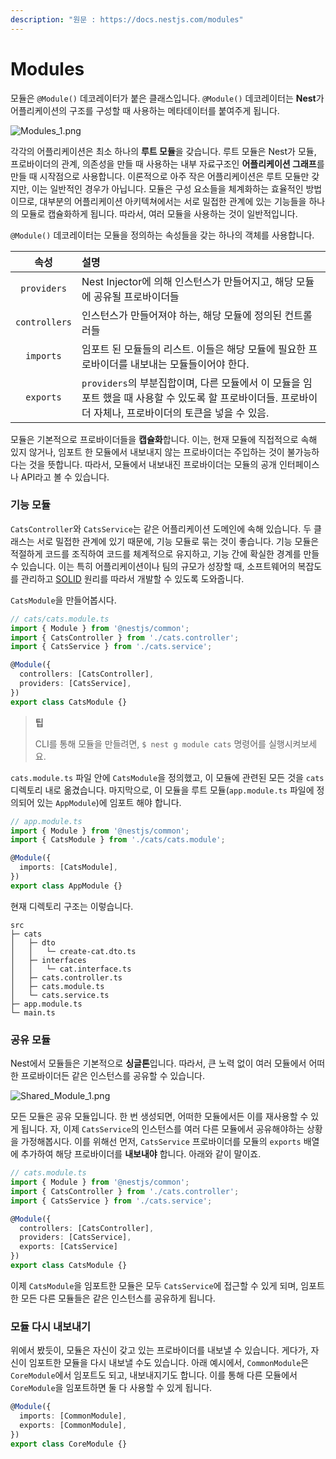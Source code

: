 ```yaml
---
description: "원문 : https://docs.nestjs.com/modules"
---
```


# Modules

모듈은 `@Module()` 데코레이터가 붙은 클래스입니다. `@Module()` 데코레이터는 **Nest**가 어플리케이션의 구조를 구성할 때 사용하는 메타데이터를 붙여주게 됩니다.

![Modules_1.png](https://docs.nestjs.com/assets/Modules_1.png)

각각의 어플리케이션은 최소 하나의 **루트 모듈**을 갖습니다. 루트 모듈은 Nest가 모듈, 프로바이더의 관계, 의존성을 만들 때 사용하는 내부 자료구조인 **어플리케이션 그래프**를 만들 때 시작점으로 사용합니다. 이론적으로 아주 작은 어플리케이션은 루트 모듈만 갖지만, 이는 일반적인 경우가 아닙니다. 모듈은 구성 요소들을 체계화하는 효율적인 방법이므로, 대부분의 어플리케이션 아키텍쳐에서는 서로 밀접한 관계에 있는 기능들을 하나의 모듈로 캡슐화하게 됩니다. 따라서, 여러 모듈을 사용하는 것이 일반적입니다.

`@Module()` 데코레이터는 모듈을 정의하는 속성들을 갖는 하나의 객체를 사용합니다.

|속성|설명|
|:---:|:---|
|`providers`|Nest Injector에 의해 인스턴스가 만들어지고, 해당 모듈에 공유될 프로바이더들|
|`controllers`|인스턴스가 만들어져야 하는, 해당 모듈에 정의된 컨트롤러들|
|`imports`|임포트 된 모듈들의 리스트. 이들은 해당 모듈에 필요한 프로바이더를 내보내는 모듈들이어야 한다.|
|`exports`|`providers`의 부분집합이며, 다른 모듈에서 이 모듈을 임포트 했을 때 사용할 수 있도록 할 프로바이더들. 프로바이더 자체나, 프로바이더의 토큰을 넣을 수 있음.|

모듈은 기본적으로 프로바이더들을 **캡슐화**합니다. 이는, 현재 모듈에 직접적으로 속해 있지 않거나, 임포트 한 모듈에서 내보내지 않는 프로바이더는 주입하는 것이 불가능하다는 것을 뜻합니다. 따라서, 모듈에서 내보내진 프로바이더는 모듈의 공개 인터페이스나 API라고 볼 수 있습니다.

### 기능 모듈

`CatsController`와 `CatsService`는 같은 어플리케이션 도메인에 속해 있습니다. 두 클래스는 서로 밀접한 관계에 있기 때문에, 기능 모듈로 묶는 것이 좋습니다. 기능 모듈은 적절하게 코드를 조직하여 코드를 체계적으로 유지하고, 기능 간에 확실한 경계를 만들 수 있습니다. 이는 특히 어플리케이션이나 팀의 규모가 성장할 때, 소프트웨어의 복잡도를 관리하고 [SOLID](https://en.wikipedia.org/wiki/SOLID) 원리를 따라서 개발할 수 있도록 도와줍니다.

`CatsModule`을 만들어봅시다.

```typescript
// cats/cats.module.ts
import { Module } from '@nestjs/common';
import { CatsController } from './cats.controller';
import { CatsService } from './cats.service';

@Module({
  controllers: [CatsController],
  providers: [CatsService],
})
export class CatsModule {}
```

> **팁**
> 
> CLI를 통해 모듈을 만들려면, `$ nest g module cats` 명령어를 실행시켜보세요.

`cats.module.ts` 파일 안에 `CatsModule`을 정의했고, 이 모듈에 관련된 모든 것을 `cats` 디렉토리 내로 옮겼습니다. 마지막으로, 이 모듈을 루트 모듈(`app.module.ts` 파일에 정의되어 있는 `AppModule`)에 임포트 해야 합니다.

```typescript
// app.module.ts
import { Module } from '@nestjs/common';
import { CatsModule } from './cats/cats.module';

@Module({
  imports: [CatsModule],
})
export class AppModule {}
```

현재 디렉토리 구조는 이렇습니다.

```
src
├─ cats
│   ├─ dto
│   │   └─ create-cat.dto.ts
│   ├─ interfaces
│   │   └─ cat.interface.ts
│   ├─ cats.controller.ts
│   ├─ cats.module.ts
│   └─ cats.service.ts
├─ app.module.ts
└─ main.ts
```

### 공유 모듈

Nest에서 모듈들은 기본적으로 **싱글톤**입니다. 따라서, 큰 노력 없이 여러 모듈에서 어떠한 프로바이더든 같은 인스턴스를 공유할 수 있습니다.

![Shared_Module_1.png](https://docs.nestjs.com/assets/Shared_Module_1.png)

모든 모듈은 공유 모듈입니다. 한 번 생성되면, 어떠한 모듈에서든 이를 재사용할 수 있게 됩니다. 자, 이제 `CatsService`의 인스턴스를 여러 다른 모듈에서 공유해야하는 상황을 가정해봅시다. 이를 위해선 먼저, `CatsService` 프로바이더를 모듈의 `exports` 배열에 추가하여 해당 프로바이더를 **내보내야** 합니다. 아래와 같이 말이죠.

```typescript
// cats.module.ts
import { Module } from '@nestjs/common';
import { CatsController } from './cats.controller';
import { CatsService } from './cats.service';

@Module({
  controllers: [CatsController],
  providers: [CatsService],
  exports: [CatsService]
})
export class CatsModule {}
```

이제 `CatsModule`을 임포트한 모듈은 모두 `CatsService`에 접근할 수 있게 되며, 임포트한 모든 다른 모듈들은 같은 인스턴스를 공유하게 됩니다.

### 모듈 다시 내보내기

위에서 봤듯이, 모듈은 자신이 갖고 있는 프로바이더를 내보낼 수 있습니다. 게다가, 자신이 임포트한 모듈을 다시 내보낼 수도 있습니다. 아래 예시에서, `CommonModule`은 `CoreModule`에서 임포트도 되고, 내보내지기도 합니다. 이를 통해 다른 모듈에서 `CoreModule`을 임포트하면 둘 다 사용할 수 있게 됩니다.

```typescript
@Module({
  imports: [CommonModule],
  exports: [CommonModule],
})
export class CoreModule {}
```